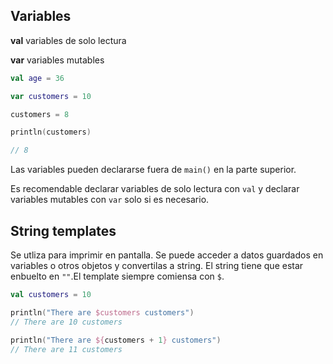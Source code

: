 ## Variables

**val** variables de solo lectura

**var** variables mutables

```kotlin
val age = 36

var customers = 10

customers = 8

println(customers)

// 8
```

Las variables pueden declararse fuera de `main()` en la parte superior.

Es recomendable declarar variables de solo lectura con `val` y declarar variables mutables con `var` solo si es necesario.

## String templates

Se utliza para imprimir en pantalla. Se puede acceder a datos guardados en variables o otros objetos y convertilas a string. El string tiene que estar enbuelto en `""`.El template siempre comiensa con `$`.

```kotlin
val customers = 10

println("There are $customers customers")
// There are 10 customers

println("There are ${customers + 1} customers")
// There are 11 customers
```